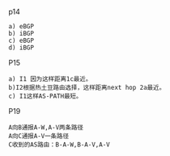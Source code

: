 

p14
```
a) eBGP 
b) iBGP
c) eBGP
d) iBGP
```
P15
```
a) I1 因为这样距离1c最近。 
b)I2根据热土豆路由选择，这样距离next hop 2a最近。
c) I1这样AS-PATH最短。

```
P19
```
A向B通报A-W,A-V两条路径
A向C通报A-V一条路径
C收到的AS路由：B-A-W,B-A-V,A-V
```

